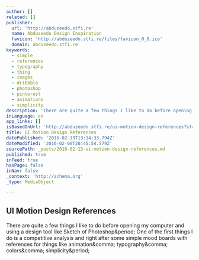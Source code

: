 ```yaml
---
author: []
related: []
publisher:
  url: 'http://abduzeedo.stfi.re'
  name: Abduzeedo Design Inspiration
  favicon: 'http://abduzeedo.stfi.re/files/favicon_0_0.ico'
  domain: abduzeedo.stfi.re
keywords:
  - simple
  - references
  - typography
  - thing
  - images
  - dribbble
  - photoshop
  - pinterest
  - animations
  - simplicity
description: 'There are quite a few things I like to do before opening my computer and using a design tool like Sketch of Photoshop. One of the first things I do is a competitive analysis and right after some simple mood boards with references for things like animation, typography, colors, simplicity.'
inLanguage: en
app_links: []
isBasedOnUrl: 'http://abduzeedo.stfi.re/ui-motion-design-references?sf=wjvkzw'
title: UI Motion Design References
datePublished: '2016-02-13T13:14:33.794Z'
dateModified: '2016-02-08T20:45:54.579Z'
sourcePath: _posts/2016-02-13-ui-motion-design-references.md
published: true
inFeed: true
hasPage: false
inNav: false
_context: 'http://schema.org'
_type: MediaObject

---
```

<article style=""><h1>UI Motion Design References</h1><p>There are quite a few things I like to do before opening my computer and using a design tool like Sketch of Photoshop&amp;period; One of the first things I do is a competitive analysis and right after some simple mood boards with references for things like animation&amp;comma; typography&amp;comma; colors&amp;comma; simplicity&amp;period;</p></article>